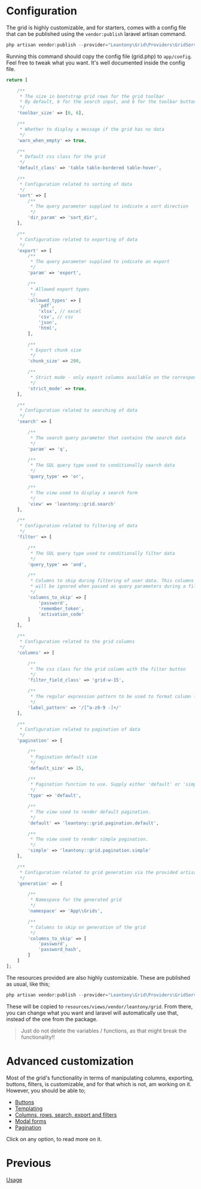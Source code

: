# Configuration
The grid is highly customizable, and for starters, comes with a config file that can be published using the `vendor:publish` laravel artisan command.
```php
php artisan vendor:publish --provider="Leantony\Grid\Providers\GridServiceProvider" --tag="config"
```
Running this command should copy the config file (grid.php) to `app/config`. Feel free to tweak what you want. It's well documented inside  the config file.
```php
return [

    /**
     * The size in bootstrap grid rows for the grid toolbar
     * By default, 6 for the search input, and 6 for the toolbar buttons
     */
    'toolbar_size' => [6, 6],

    /**
     * Whether to display a message if the grid has no data
     */
    'warn_when_empty' => true,

    /**
     * Default css class for the grid
     */
    'default_class' => 'table table-bordered table-hover',

    /**
     * Configuration related to sorting of data
     */
    'sort' => [
        /**
         * The query parameter supplied to indicate a sort direction
         */
        'dir_param' => 'sort_dir',
    ],

    /**
     * Configuration related to exporting of data
     */
    'export' => [
        /**
         * The query parameter supplied to indicate an export
         */
        'param' => 'export',

        /**
         * Allowed export types
         */
        'allowed_types' => [
            'pdf',
            'xlsx', // excel
            'csv', // csv
            'json',
            'html',
        ],

        /**
         * Export chunk size
         */
        'chunk_size' => 200,

        /**
         * Strict mode - only export columns available on the corresponding DB table
         */
        'strict_mode' => true,
    ],

    /**
     * Configuration related to searching of data
     */
    'search' => [

        /**
         * The search query parameter that contains the search data
         */
        'param' => 'q',

        /**
         * The SQL query type used to conditionally search data
         */
        'query_type' => 'or',

        /**
         * The view used to display a search form
         */
        'view' => 'leantony::grid.search'
    ],

    /**
     * Configuration related to filtering of data
     */
    'filter' => [

        /**
         * The SQL query type used to conditionally filter data
         */
        'query_type' => 'and',

        /**
         * Columns to skip during filtering of user data. This columns
         * will be ignored when passed as query parameters during a filter operation
         */
        'columns_to_skip' => [
            'password',
            'remember_token',
            'activation_code'
        ]
    ],

    /**
     * Configuration related to the grid columns
     */
    'columns' => [

        /**
         * The css class for the grid column with the filter button
         */
        'filter_field_class' => 'grid-w-15',

        /**
         * The regular expression pattern to be used to format column labels
         */
        'label_pattern' => '/[^a-z0-9 -]+/'
    ],

    /**
     * Configuration related to pagination of data
     */
    'pagination' => [

        /**
         * Pagination default size
         */
        'default_size' => 15,

        /**
         * Pagination function to use. Supply either 'default' or 'simple'
         */
        'type' => 'default',

        /**
         * The view used to render default pagination.
         */
        'default' => 'leantony::grid.pagination.default',

        /**
         * The view used to render simple pagination.
         */
        'simple' => 'leantony::grid.pagination.simple'
    ],

    /**
     * Configuration related to grid generation via the provided artisan command
     */
    'generation' => [

        /**
         * Namespace for the generated grid
         */
        'namespace' => 'App\\Grids',

        /**
         * Columns to skip on generation of the grid
         */
        'columns_to_skip' => [
            'password',
            'password_hash',
        ]
    ]
];
```
The resources provided are also highly customizable. These are published as usual, like this;
```php
php artisan vendor:publish --provider="Leantony\Grid\Providers\GridServiceProvider" --tag="views"
```
These will be copied to `resources/views/vendor/leantony/grid`. From there, you can change what you want and laravel will automatically use that, instead of the one from the package.
> Just do not delete the variables / functions, as that might break the functionality!!

# Advanced customization
Most of the grid's functionality in terms of manipulating columns, exporting, buttons, filters, is customizable, and for that which is not, am working on it. However, you should be able to;
+ [Buttons](buttons.md)
+ [Templating](templating.md)
+ [Columns, rows, search, export and filters](general.md)
+ [Modal forms](modals.md)
+ [Pagination](pagination.md)

Click on any option, to read more on it.

# Previous
[Usage](usage.md)
